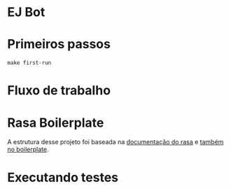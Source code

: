 # EJ Bot




# Primeiros passos

```
make first-run
```


# Fluxo de trabalho

# Rasa Boilerplate

A estrutura desse projeto foi baseada na [documentação do rasa](https://rasa.com/docs/rasa/) e [também no boilerplate](https://github.com/lappis-unb/rasa-ptbr-boilerplate).


# Executando testes

